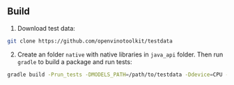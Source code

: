 ## Build

1. Download test data:
```bash
git clone https://github.com/openvinotoolkit/testdata
```

2. Create an folder `native` with native libraries in `java_api` folder. Then run `gradle` to build a package and run tests:
```bash
gradle build -Prun_tests -DMODELS_PATH=/path/to/testdata -Ddevice=CPU --info
```
